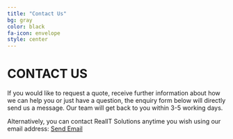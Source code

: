 ```yaml
---
title: "Contact Us"
bg: gray
color: black
fa-icon: envelope
style: center
---
```


# **CONTACT US**

If you would like to request a quote, receive further information about how we can help you or just have a question, the enquiry form below will directly send us a message. Our team will get back to you within 3-5 working days.

<div id="formkeep-embed" data-formkeep-url="https://formkeep.com/p/4e5d7ff4cba1fbb7d938d84838efc1f6?embedded=1"></div>

<script type="text/javascript" src="https://pym.nprapps.org/pym.v1.min.js"></script>
<script type="text/javascript" src="https://formkeep-production-herokuapp-com.global.ssl.fastly.net/formkeep-embed.js"></script>

<!-- Get notified when the form is submitted, add your own code below: -->
<script>
const formkeepEmbed = document.querySelector('#formkeep-embed')

formkeepEmbed.addEventListener('formkeep-embed:submitting', _event => {
  console.log('Submitting form...')
})

formkeepEmbed.addEventListener('formkeep-embed:submitted', _event => {
  console.log('Submitted form...')
})
</script>

Alternatively, you can contact RealIT Solutions anytime you wish using our email address: [Send Email](mailto://realitsolutionswa@gmail.com)